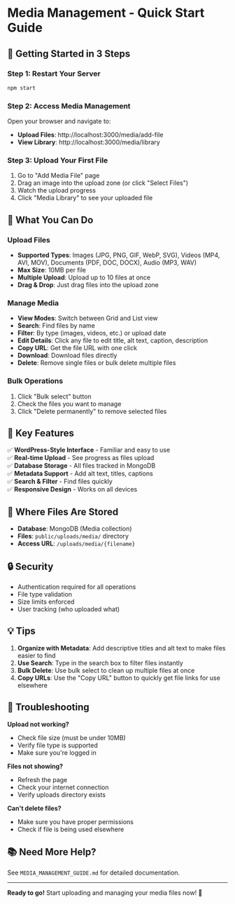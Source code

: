 # Media Management - Quick Start Guide

## 🚀 Getting Started in 3 Steps

### Step 1: Restart Your Server
```bash
npm start
```

### Step 2: Access Media Management
Open your browser and navigate to:
- **Upload Files**: http://localhost:3000/media/add-file
- **View Library**: http://localhost:3000/media/library

### Step 3: Upload Your First File
1. Go to "Add Media File" page
2. Drag an image into the upload zone (or click "Select Files")
3. Watch the upload progress
4. Click "Media Library" to see your uploaded file

## 📸 What You Can Do

### Upload Files
- **Supported Types**: Images (JPG, PNG, GIF, WebP, SVG), Videos (MP4, AVI, MOV), Documents (PDF, DOC, DOCX), Audio (MP3, WAV)
- **Max Size**: 10MB per file
- **Multiple Upload**: Upload up to 10 files at once
- **Drag & Drop**: Just drag files into the upload zone

### Manage Media
- **View Modes**: Switch between Grid and List view
- **Search**: Find files by name
- **Filter**: By type (images, videos, etc.) or upload date
- **Edit Details**: Click any file to edit title, alt text, caption, description
- **Copy URL**: Get the file URL with one click
- **Download**: Download files directly
- **Delete**: Remove single files or bulk delete multiple files

### Bulk Operations
1. Click "Bulk select" button
2. Check the files you want to manage
3. Click "Delete permanently" to remove selected files

## 🎯 Key Features

✅ **WordPress-Style Interface** - Familiar and easy to use  
✅ **Real-time Upload** - See progress as files upload  
✅ **Database Storage** - All files tracked in MongoDB  
✅ **Metadata Support** - Add alt text, titles, captions  
✅ **Search & Filter** - Find files quickly  
✅ **Responsive Design** - Works on all devices  

## 📁 Where Files Are Stored

- **Database**: MongoDB (Media collection)
- **Files**: `public/uploads/media/` directory
- **Access URL**: `/uploads/media/{filename}`

## 🔒 Security

- Authentication required for all operations
- File type validation
- Size limits enforced
- User tracking (who uploaded what)

## 💡 Tips

1. **Organize with Metadata**: Add descriptive titles and alt text to make files easier to find
2. **Use Search**: Type in the search box to filter files instantly
3. **Bulk Delete**: Use bulk select to clean up multiple files at once
4. **Copy URLs**: Use the "Copy URL" button to quickly get file links for use elsewhere

## 🐛 Troubleshooting

**Upload not working?**
- Check file size (must be under 10MB)
- Verify file type is supported
- Make sure you're logged in

**Files not showing?**
- Refresh the page
- Check your internet connection
- Verify uploads directory exists

**Can't delete files?**
- Make sure you have proper permissions
- Check if file is being used elsewhere

## 📚 Need More Help?

See `MEDIA_MANAGEMENT_GUIDE.md` for detailed documentation.

---

**Ready to go!** Start uploading and managing your media files now! 🎉
